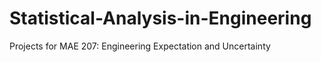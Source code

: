 # Statistical-Analysis-in-Engineering
Projects for MAE 207: Engineering Expectation and Uncertainty

